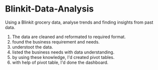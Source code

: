 # Blinkit-Data-Analysis
Using a Blinkit grocery data, analyse trends and finding insights from past data.
1) The data are cleaned and reformated to required format.
2) found the business requirement and needs.
3) understoot the data.
4) listed the business needs with data understanding.
5) by using these knowledge, I'd created pivot tables.
6) with help of pivot table, I'd done the dashboard.
